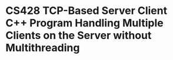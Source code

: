 # CS428 TCP-Based Server Client C++ Program Handling Multiple Clients on the Server without Multithreading
